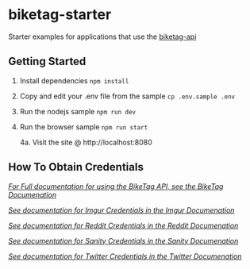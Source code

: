 # biketag-starter
Starter examples for applications that use the [biketag-api][biketag-api]

## Getting Started
1. Install dependencies
`npm install`

2. Copy and edit your .env file from the sample
`cp .env.sample .env`

3. Run the nodejs sample
`npm run dev`

4. Run the browser sample
`npm run start`

    4a. Visit the site @ http://localhost:8080

## How To Obtain Credentials
[_For Full documentation for using the BikeTag API, see the BikeTag Documenation_][biketag-api]

[_See documentation for Imgur Credentials in the Imgur Documenation_][imgur-api]

[_See documentation for Reddit Credentials in the Reddit Documenation_][reddit-api]

[_See documentation for Sanity Credentials in the Sanity Documenation_][sanity-api]

[_See documentation for Twitter Credentials in the Twitter Documenation_][twitter-api]

[imgur-api]: https://apidocs.imgur.com/
[reddit-api]: https://www.reddit.com/dev/api/
[sanity-api]: https://www.sanity.io/docs/http-api
[twitter-api]: https://developer.twitter.com/en/docs
[biketag-api]: https://npmjs.org/biketag